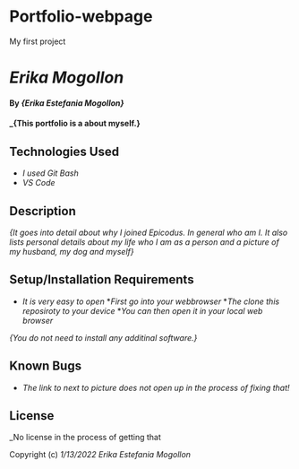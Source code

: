 # Portfolio-webpage
My first project
# _Erika Mogollon_

#### By _**{Erika Estefania Mogollon}**_

#### _{This portfolio is a about myself.}
## Technologies Used

* _I used Git Bash_
* _VS Code_

## Description

_{It goes into detail about why I joined Epicodus. In general who am I. It also lists personal details about my life who I am as a person and a picture of my husband, my dog and myself}_

## Setup/Installation Requirements

* _It is very easy to open_
*_First go into your webbrowser_
*_The clone this reposiroty to your device_
*_You can then open it in your local web browser_

_{You do not need to install any additinal software.}_

## Known Bugs

* _The link to next to picture does not open up in the process of fixing that!_

## License

_No license in the process of getting that

Copyright (c) _1/13/2022_ _Erika Estefania Mogollon_
